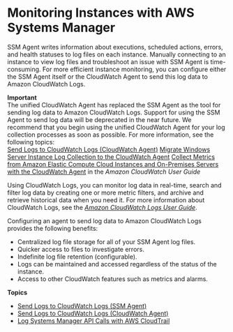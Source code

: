 # Monitoring Instances with AWS Systems Manager<a name="monitoring"></a>

SSM Agent writes information about executions, scheduled actions, errors, and health statuses to log files on each instance\. Manually connecting to an instance to view log files and troubleshoot an issue with SSM Agent is time\-consuming\. For more efficient instance monitoring, you can configure either the SSM Agent itself or the CloudWatch Agent to send this log data to Amazon CloudWatch Logs\. 

**Important**  
The unified CloudWatch Agent has replaced the SSM Agent as the tool for sending log data to Amazon CloudWatch Logs\. Support for using the SSM Agent to send log data will be deprecated in the near future\. We recommend that you begin using the unified CloudWatch Agent for your log collection processes as soon as possible\. For more information, see the following topics:  
[Send Logs to CloudWatch Logs \(CloudWatch Agent\)](monitoring-cloudwatch-agent.md)
[Migrate Windows Server Instance Log Collection to the CloudWatch Agent](monitoring-cloudwatch-agent.md#monitoring-cloudwatch-agent-migrate)
[Collect Metrics from Amazon Elastic Compute Cloud Instances and On\-Premises Servers with the CloudWatch Agent](http://docs.aws.amazon.com/AmazonCloudWatch/latest/monitoring/Install-CloudWatch-Agent.html) in the *Amazon CloudWatch User Guide*

Using CloudWatch Logs, you can monitor log data in real\-time, search and filter log data by creating one or more metric filters, and archive and retrieve historical data when you need it\. For more information about CloudWatch Logs, see the *[Amazon CloudWatch Logs User Guide](http://docs.aws.amazon.com/AmazonCloudWatch/latest/logs/)*\.

Configuring an agent to send log data to Amazon CloudWatch Logs provides the following benefits:
+ Centralized log file storage for all of your SSM Agent log files\.
+ Quicker access to files to investigate errors\.
+ Indefinite log file retention \(configurable\)\.
+ Logs can be maintained and accessed regardless of the status of the instance\.
+ Access to other CloudWatch features such as metrics and alarms\.

**Topics**
+ [Send Logs to CloudWatch Logs \(SSM Agent\)](monitoring-ssm-agent.md)
+ [Send Logs to CloudWatch Logs \(CloudWatch Agent\)](monitoring-cloudwatch-agent.md)
+ [Log Systems Manager API Calls with AWS CloudTrail](monitoring-cloudtrail-logs.md)